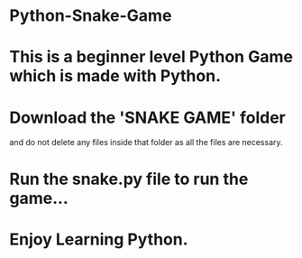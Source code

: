 # Python-Snake-Game
# This is a beginner level Python Game which is made with Python.

# Download the 'SNAKE GAME' folder 
and do not delete any files inside that folder as all the files are necessary.

# Run the snake.py file to run the game...
# Enjoy Learning Python.
